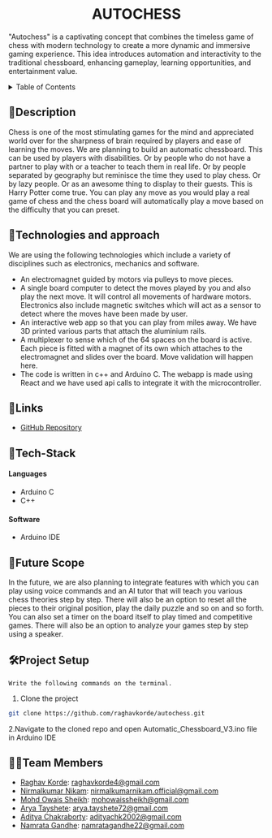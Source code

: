<h1 align="center">AUTOCHESS<br>
  </h1>

"Autochess" is a captivating concept that combines the timeless game of chess with modern technology to create a more dynamic and immersive gaming experience. This  idea introduces automation and interactivity to the traditional chessboard, enhancing gameplay, learning opportunities, and entertainment value. 

<details>
<summary>Table of Contents</summary>

- [Description](#description)
- [Links](#links)
- [Tech Stack](#tech-stack)

- [Future Scope](#future-scope)

- [Project Setup](#project-setup)

- [Team Members](#team-members)


</details>




## 📝Description

Chess is one of the most stimulating games for the mind and appreciated world over for the sharpness of brain required by players and ease of learning the moves. We are planning to build an automatic chessboard. This can be used by players with disabilities. Or by people who do not have a partner to play with or a teacher to teach them in real life. Or by people separated by geography but reminisce the time they used to play chess. Or by lazy people. Or as an awesome thing to display to their guests. This is Harry Potter come true. You can play any move as you would play a real game of chess and the chess board will automatically play a move based on the difficulty that you can preset.


## 🤖Technologies and approach
We are using the following technologies which include a variety of disciplines such as electronics, mechanics and software. 
- An electromagnet guided by motors via pulleys to move pieces. 
- A single board computer to detect the moves played by you and also play the next move. It will control all movements of hardware motors. Electronics also include magnetic switches which will act as a sensor to detect where the moves have been made by user. 
- An interactive web app so that you can play from miles away. We have 3D printed various parts that attach the aluminium rails. 
- A multiplexer to sense which of the 64 spaces on the board is active. Each piece is fitted with a magnet of its own which attaches to the electromagnet and slides over the board. Move validation will happen here.
- The code is written in c++ and Arduino C. The webapp is made using React and we have used api calls to integrate it with the microcontroller.







## 🔗Links

- [GitHub Repository](https://github.com/raghavkorde/autochess/tree/main/Automatic_Chessboard_V3)






## 🤖Tech-Stack


#### Languages
- Arduino C
- C++



#### Software
- Arduino IDE












## 🔮Future Scope



In the future, we are also planning to integrate features with which you can play using voice commands and an AI tutor that will teach you various chess theories step by step. There will also be an option to reset all the pieces to their original position, play the daily puzzle and so on and so forth. You can also set a timer on the board itself to play timed and competitive games. There will also be an option to analyze your games step by step using a speaker. 



## 🛠Project Setup


`Write the following commands on the terminal.`


1. Clone the project

```bash
git clone https://github.com/raghavkorde/autochess.git
```

2.Navigate to the cloned repo and open Automatic_Chessboard_V3.ino file in Arduino IDE





## 👨‍💻Team Members


- [Raghav Korde](https://github.com/raghavkorde): raghavkorde4@gmail.com
- [Nirmalkumar Nikam](https://github.com/nirmalkumarnikam): nirmalkumarnikam.official@gmail.com
- [Mohd Owais Sheikh](https://github.com/Owaiz13): mohowaissheikh@gmail.com
- [Arya Tayshete](https://github.com/xoaryaa): arya.tayshete72@gmail.com
- [Aditya Chakraborty](https://github.com/adityachk2002): adityachk2002@gmail.com
- [Namrata Gandhe](https://github.com/namratagandhe): namratagandhe22@gmail.com





